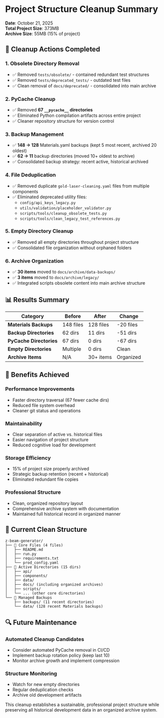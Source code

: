 # Project Structure Cleanup Summary

**Date**: October 21, 2025  
**Total Project Size**: 373MB  
**Archive Size**: 55MB (15% of project)

## 🧹 Cleanup Actions Completed

### 1. **Obsolete Directory Removal**
- ✅ Removed `tests/obsolete/` - contained redundant test structures
- ✅ Removed `tests/deprecated_tests/` - outdated test files
- ✅ Clean removal of `docs/deprecated/` - consolidated into main archive

### 2. **PyCache Cleanup**
- ✅ Removed **67 `__pycache__` directories** 
- ✅ Eliminated Python compilation artifacts across entire project
- ✅ Cleaner repository structure for version control

### 3. **Backup Management**
- ✅ **148 → 128** Materials.yaml backups (kept 5 most recent, archived 20 oldest)
- ✅ **62 → 11** backup directories (moved 10+ oldest to archive)
- ✅ Consolidated backup strategy: recent active, historical archived

### 4. **File Deduplication**
- ✅ Removed duplicate `gold-laser-cleaning.yaml` files from multiple components
- ✅ Eliminated deprecated utility files:
  - `config/api_keys_legacy.py`
  - `utils/validation/placeholder_validator.py`
  - `scripts/tools/cleanup_obsolete_tests.py`
  - `scripts/tools/clean_legacy_test_references.py`

### 5. **Empty Directory Cleanup**
- ✅ Removed all empty directories throughout project structure
- ✅ Consolidated file organization without orphaned folders

### 6. **Archive Organization**
- ✅ **30 items** moved to `docs/archive/data-backups/`
- ✅ **3 items** moved to `docs/archive/legacy/`
- ✅ Integrated scripts obsolete content into main archive structure

## 📊 Results Summary

| Category | Before | After | Change |
|----------|--------|-------|--------|
| **Materials Backups** | 148 files | 128 files | -20 files |
| **Backup Directories** | 62 dirs | 11 dirs | -51 dirs |
| **PyCache Directories** | 67 dirs | 0 dirs | -67 dirs |
| **Empty Directories** | Multiple | 0 dirs | Clean |
| **Archive Items** | N/A | 30+ items | Organized |

## 🎯 Benefits Achieved

### **Performance Improvements**
- Faster directory traversal (67 fewer cache dirs)
- Reduced file system overhead
- Cleaner git status and operations

### **Maintainability**
- Clear separation of active vs. historical files
- Easier navigation of project structure
- Reduced cognitive load for development

### **Storage Efficiency**
- 15% of project size properly archived
- Strategic backup retention (recent + historical)
- Eliminated redundant file copies

### **Professional Structure**
- Clean, organized repository layout
- Comprehensive archive system with documentation
- Maintained full historical record in organized manner

## 📁 Current Clean Structure

```
z-beam-generator/
├── 📄 Core Files (4 files)
│   ├── README.md
│   ├── run.py
│   ├── requirements.txt
│   └── prod_config.yaml
├── 📁 Active Directories (15 dirs)
│   ├── api/
│   ├── components/
│   ├── data/
│   ├── docs/ (including organized archives)
│   ├── scripts/
│   └── ... (other core directories)
└── 📁 Managed Backups
    ├── backups/ (11 recent directories)
    └── data/ (128 recent Materials backups)
```

## 🔍 Future Maintenance

### **Automated Cleanup Candidates**
- Consider automated PyCache removal in CI/CD
- Implement backup rotation policy (keep last 10)
- Monitor archive growth and implement compression

### **Structure Monitoring**
- Watch for new empty directories
- Regular deduplication checks
- Archive old development artifacts

This cleanup establishes a sustainable, professional project structure while preserving all historical development data in an organized archive system.